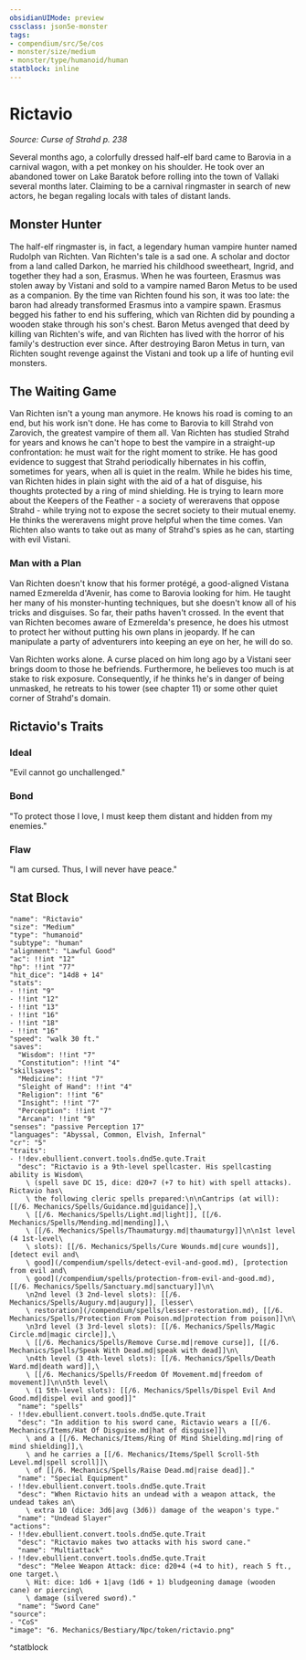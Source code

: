 ```yaml
---
obsidianUIMode: preview
cssclass: json5e-monster
tags:
- compendium/src/5e/cos
- monster/size/medium
- monster/type/humanoid/human
statblock: inline
---
```

# Rictavio
*Source: Curse of Strahd p. 238*  

Several months ago, a colorfully dressed half-elf bard came to Barovia in a carnival wagon, with a pet monkey on his shoulder. He took over an abandoned tower on Lake Baratok before rolling into the town of Vallaki several months later. Claiming to be a carnival ringmaster in search of new actors, he began regaling locals with tales of distant lands.

## Monster Hunter

The half-elf ringmaster is, in fact, a legendary human vampire hunter named Rudolph van Richten. Van Richten's tale is a sad one. A scholar and doctor from a land called Darkon, he married his childhood sweetheart, Ingrid, and together they had a son, Erasmus. When he was fourteen, Erasmus was stolen away by Vistani and sold to a vampire named Baron Metus to be used as a companion. By the time van Richten found his son, it was too late: the baron had already transformed Erasmus into a vampire spawn. Erasmus begged his father to end his suffering, which van Richten did by pounding a wooden stake through his son's chest. Baron Metus avenged that deed by killing van Richten's wife, and van Richten has lived with the horror of his family's destruction ever since. After destroying Baron Metus in turn, van Richten sought revenge against the Vistani and took up a life of hunting evil monsters.

## The Waiting Game

Van Richten isn't a young man anymore. He knows his road is coming to an end, but his work isn't done. He has come to Barovia to kill Strahd von Zarovich, the greatest vampire of them all. Van Richten has studied Strahd for years and knows he can't hope to best the vampire in a straight-up confrontation: he must wait for the right moment to strike. He has good evidence to suggest that Strahd periodically hibernates in his coffin, sometimes for years, when all is quiet in the realm. While he bides his time, van Richten hides in plain sight with the aid of a hat of disguise, his thoughts protected by a ring of mind shielding. He is trying to learn more about the Keepers of the Feather - a society of wereravens that oppose Strahd - while trying not to expose the secret society to their mutual enemy. He thinks the wereravens might prove helpful when the time comes. Van Richten also wants to take out as many of Strahd's spies as he can, starting with evil Vistani.

### Man with a Plan

 Van Richten doesn't know that his former protégé, a good-aligned Vistana named Ezmerelda d'Avenir, has come to Barovia looking for him. He taught her many of his monster-hunting techniques, but she doesn't know all of his tricks and disguises. So far, their paths haven't crossed. In the event that van Richten becomes aware of Ezmerelda's presence, he does his utmost to protect her without putting his own plans in jeopardy. If he can manipulate a party of adventurers into keeping an eye on her, he will do so.

Van Richten works alone. A curse placed on him long ago by a Vistani seer brings doom to those he befriends. Furthermore, he believes too much is at stake to risk exposure. Consequently, if he thinks he's in danger of being unmasked, he retreats to his tower (see chapter 11) or some other quiet corner of Strahd's domain.

## Rictavio's Traits

### Ideal

"Evil cannot go unchallenged."

### Bond

"To protect those I love, I must keep them distant and hidden from my enemies."

### Flaw

"I am cursed. Thus, I will never have peace."

## Stat Block

```statblock
"name": "Rictavio"
"size": "Medium"
"type": "humanoid"
"subtype": "human"
"alignment": "Lawful Good"
"ac": !!int "12"
"hp": !!int "77"
"hit_dice": "14d8 + 14"
"stats":
- !!int "9"
- !!int "12"
- !!int "13"
- !!int "16"
- !!int "18"
- !!int "16"
"speed": "walk 30 ft."
"saves":
  "Wisdom": !!int "7"
  "Constitution": !!int "4"
"skillsaves":
  "Medicine": !!int "7"
  "Sleight of Hand": !!int "4"
  "Religion": !!int "6"
  "Insight": !!int "7"
  "Perception": !!int "7"
  "Arcana": !!int "9"
"senses": "passive Perception 17"
"languages": "Abyssal, Common, Elvish, Infernal"
"cr": "5"
"traits":
- !!dev.ebullient.convert.tools.dnd5e.qute.Trait
  "desc": "Rictavio is a 9th-level spellcaster. His spellcasting ability is Wisdom\
    \ (spell save DC 15, dice: d20+7 (+7 to hit) with spell attacks). Rictavio has\
    \ the following cleric spells prepared:\n\nCantrips (at will): [[/6. Mechanics/Spells/Guidance.md|guidance]],\
    \ [[/6. Mechanics/Spells/Light.md|light]], [[/6. Mechanics/Spells/Mending.md|mending]],\
    \ [[/6. Mechanics/Spells/Thaumaturgy.md|thaumaturgy]]\n\n1st level (4 1st-level\
    \ slots): [[/6. Mechanics/Spells/Cure Wounds.md|cure wounds]], [detect evil and\
    \ good](/compendium/spells/detect-evil-and-good.md), [protection from evil and\
    \ good](/compendium/spells/protection-from-evil-and-good.md), [[/6. Mechanics/Spells/Sanctuary.md|sanctuary]]\n\
    \n2nd level (3 2nd-level slots): [[/6. Mechanics/Spells/Augury.md|augury]], [lesser\
    \ restoration](/compendium/spells/lesser-restoration.md), [[/6. Mechanics/Spells/Protection From Poison.md|protection from poison]]\n\
    \n3rd level (3 3rd-level slots): [[/6. Mechanics/Spells/Magic Circle.md|magic circle]],\
    \ [[/6. Mechanics/Spells/Remove Curse.md|remove curse]], [[/6. Mechanics/Spells/Speak With Dead.md|speak with dead]]\n\
    \n4th level (3 4th-level slots): [[/6. Mechanics/Spells/Death Ward.md|death ward]],\
    \ [[/6. Mechanics/Spells/Freedom Of Movement.md|freedom of movement]]\n\n5th level\
    \ (1 5th-level slots): [[/6. Mechanics/Spells/Dispel Evil And Good.md|dispel evil and good]]"
  "name": "spells"
- !!dev.ebullient.convert.tools.dnd5e.qute.Trait
  "desc": "In addition to his sword cane, Rictavio wears a [[/6. Mechanics/Items/Hat Of Disguise.md|hat of disguise]]\
    \ and a [[/6. Mechanics/Items/Ring Of Mind Shielding.md|ring of mind shielding]],\
    \ and he carries a [[/6. Mechanics/Items/Spell Scroll-5th Level.md|spell scroll]]\
    \ of [[/6. Mechanics/Spells/Raise Dead.md|raise dead]]."
  "name": "Special Equipment"
- !!dev.ebullient.convert.tools.dnd5e.qute.Trait
  "desc": "When Rictavio hits an undead with a weapon attack, the undead takes an\
    \ extra 10 (dice: 3d6|avg (3d6)) damage of the weapon's type."
  "name": "Undead Slayer"
"actions":
- !!dev.ebullient.convert.tools.dnd5e.qute.Trait
  "desc": "Rictavio makes two attacks with his sword cane."
  "name": "Multiattack"
- !!dev.ebullient.convert.tools.dnd5e.qute.Trait
  "desc": "Melee Weapon Attack: dice: d20+4 (+4 to hit), reach 5 ft., one target.\
    \ Hit: dice: 1d6 + 1|avg (1d6 + 1) bludgeoning damage (wooden cane) or piercing\
    \ damage (silvered sword)."
  "name": "Sword Cane"
"source":
- "CoS"
"image": "6. Mechanics/Bestiary/Npc/token/rictavio.png"
```
^statblock